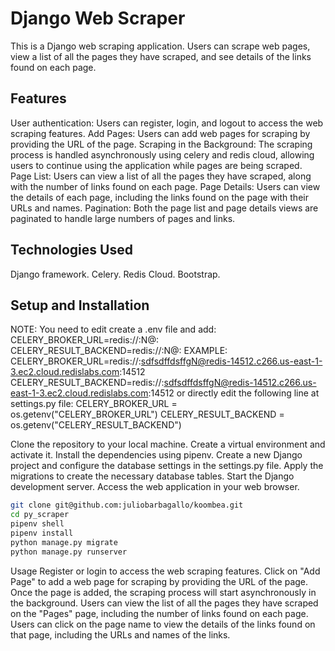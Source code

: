 # Django Web Scraper
This is a Django web scraping application. Users can scrape web pages, view a list of all the pages they have scraped, and see details of the links found on each page.

## Features
User authentication: Users can register, login, and logout to access the web scraping features.
Add Pages: Users can add web pages for scraping by providing the URL of the page.
Scraping in the Background: The scraping process is handled asynchronously using celery and redis cloud, allowing users to continue using the application while pages are being scraped.
Page List: Users can view a list of all the pages they have scraped, along with the number of links found on each page.
Page Details: Users can view the details of each page, including the links found on the page with their URLs and names.
Pagination: Both the page list and page details views are paginated to handle large numbers of pages and links.

## Technologies Used
Django framework.
Celery.
Redis Cloud.
Bootstrap.

## Setup and Installation
NOTE: You need to edit create a .env file and add:
CELERY_BROKER_URL=redis://:<your-password-here>N@<your-redis-hiost>:<port>
CELERY_RESULT_BACKEND=redis://:<your-password-here>N@<your-redis-hiost>:<port>
EXAMPLE:
CELERY_BROKER_URL=redis://:sdfsdffdsffgN@redis-14512.c266.us-east-1-3.ec2.cloud.redislabs.com:14512
CELERY_RESULT_BACKEND=redis://:sdfsdffdsffgN@redis-14512.c266.us-east-1-3.ec2.cloud.redislabs.com:14512
or directly edit the following line at settings.py file:
CELERY_BROKER_URL = os.getenv("CELERY_BROKER_URL")
CELERY_RESULT_BACKEND = os.getenv("CELERY_RESULT_BACKEND")

Clone the repository to your local machine.
Create a virtual environment and activate it.
Install the dependencies using pipenv.
Create a new Django project and configure the database settings in the settings.py file.
Apply the migrations to create the necessary database tables.
Start the Django development server.
Access the web application in your web browser.

```bash
git clone git@github.com:juliobarbagallo/koombea.git
cd py_scraper
pipenv shell
pipenv install
python manage.py migrate
python manage.py runserver
```

Usage
Register or login to access the web scraping features.
Click on "Add Page" to add a web page for scraping by providing the URL of the page.
Once the page is added, the scraping process will start asynchronously in the background.
Users can view the list of all the pages they have scraped on the "Pages" page, including the number of links found on each page.
Users can click on the page name to view the details of the links found on that page, including the URLs and names of the links.